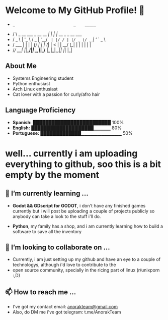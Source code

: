 # Welcome to My GitHub Profile! 🚀

-     _                          _    _____                    
-    / \   _ __   ___  _ __ __ _| | _|_   _|__  __ _ _ __ ___  
-   / _ \ | '_ \ / _ \| '__/ _` | |/ / | |/ _ \/ _` | '_ ` _ \ 
-  / ___ \| | | | (_) | | | (_| |   <  | |  __/ (_| | | | | | |
- /_/   \_\_| |_|\___/|_|  \__,_|_|\_\ |_|\___|\__,_|_| |_| |_|

## About Me
- Systems Engineering student
- Python enthusiast
- Arch Linux enthusiast
- Cat lover with a passion for curly/afro hair

## Language Proficiency
- **Spanish:**    █████████████████████████ 100%
- **English:**    ████████████████████▁▁▁▁▁  80%
- **Portuguese:** █████████████▁▁▁▁▁▁▁▁▁▁▁▁  50%

# well... currently i am uploading everything to github, soo this is a bit empty by the moment 
 
## 🌱 I’m currently learning ...
- **Godot && GDscript for GODOT**, i don't have any finished games currently but i will post be uploading a couple of projects publicly
so anybody can take a look to the stuff i'll do.

- **Python**, my family has a shop, and i am currently learning how to build a software to save all the inventory

## 💞️ I’m looking to collaborate on ...
- Currently, i am just setting up my github and have an eye to a couple of technologys, although i'd love to contribute to the
- open source community, specially in the ricing part of linux (r/unixporn :,D)
  

## 📫 How to reach me ...
- I've got my contact email: anorakteam@gmail.com
- Also, do DM me i've got telegram: t.me/AnorakTeam





